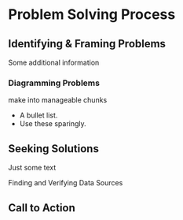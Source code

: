 # Problem Solving Process


## Identifying & Framing Problems

Some additional information


### Diagramming Problems

make into manageable chunks
* A bullet list.
* Use these sparingly.


## Seeking Solutions
Just some text


Finding and Verifying Data Sources

## Call to Action
